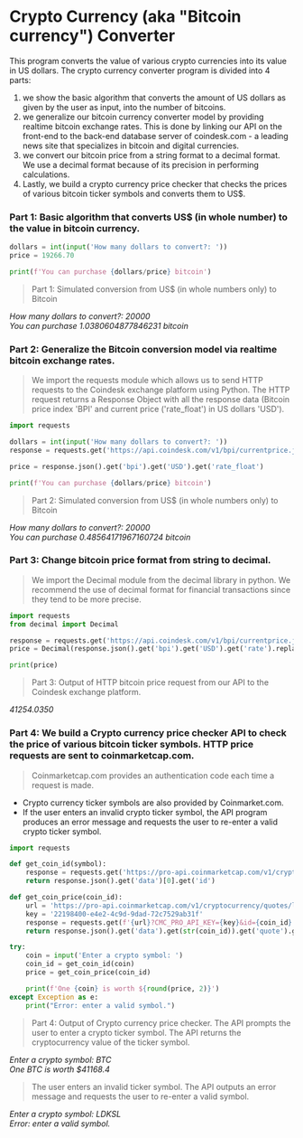 # Crypto Currency (aka "Bitcoin currency") Converter
This program converts the value of various crypto currencies into its value in US dollars. The crypto currency converter program is divided into 4 parts:  
1. we show the basic algorithm that converts the amount of US dollars as given by the user as input, into the number of bitcoins. 
1. we generalize our bitcoin currency converter model by providing realtime bitcoin exchange rates. This is done by linking our API on the front-end to the back-end database server of coindesk.com - a leading news site that specializes in bitcoin and digital currencies. 
1. we convert our bitcoin price from a string format to a decimal format. We use a decimal format because of its precision in performing calculations.
1. Lastly, we build a crypto currency price checker that checks the prices of various bitcoin ticker symbols and converts them to US$.

### Part 1: Basic algorithm that converts US$ (in whole number) to the value in bitcoin currency.

```python
dollars = int(input('How many dollars to convert?: '))
price = 19266.70

print(f'You can purchase {dollars/price} bitcoin')
```  

> Part 1: Simulated conversion from US$ (in whole numbers only) to Bitcoin

*How many dollars to convert?: 20000*  
*You can purchase 1.0380604877846231 bitcoin*

### Part 2: Generalize the Bitcoin conversion model via realtime bitcoin exchange rates.
>We import the requests module which allows us to send HTTP requests to the Coindesk exchange platform using Python. The HTTP request returns a Response Object with all the response data (Bitcoin price index 'BPI' and current price ('rate_float') in US dollars 'USD').

```python
import requests

dollars = int(input('How many dollars to convert?: '))
response = requests.get('https://api.coindesk.com/v1/bpi/currentprice.json')

price = response.json().get('bpi').get('USD').get('rate_float')

print(f'You can purchase {dollars/price} bitcoin')
```
> Part 2: Simulated conversion from US$ (in whole numbers only) to Bitcoin

*How many dollars to convert?: 20000*  
*You can purchase 0.48564171967160724 bitcoin*

### Part 3: Change bitcoin price format from string to decimal.
>We import the Decimal module from the decimal library in python. We recommend the use of decimal format for financial transactions since they tend to be more precise.

```python
import requests
from decimal import Decimal

response = requests.get('https://api.coindesk.com/v1/bpi/currentprice.json')
price = Decimal(response.json().get('bpi').get('USD').get('rate').replace(',', ''))

print(price)
```
> Part 3: Output of HTTP bitcoin price request from our API to the Coindesk exchange platform.

*41254.0350*

### Part 4: We build a Crypto currency price checker API to check the price of various bitcoin ticker symbols. HTTP price requests are sent to coinmarketcap.com. 

>Coinmarketcap.com provides an authentication code each time a request is made. 
- Crypto currency ticker symbols are also provided by Coinmarket.com. 
- If the user enters an invalid crypto ticker symbol, the API program produces an error message and requests the user to re-enter a valid crypto ticker symbol.

```python
import requests

def get_coin_id(symbol):
    response = requests.get('https://pro-api.coinmarketcap.com/v1/cryptocurrency/map?CMC_PRO_API_KEY=22198400-e4e2-4c9d-9dad-72c7529ab31f&symbol=' + symbol)
    return response.json().get('data')[0].get('id')

def get_coin_price(coin_id):
    url = 'https://pro-api.coinmarketcap.com/v1/cryptocurrency/quotes/latest'
    key = '22198400-e4e2-4c9d-9dad-72c7529ab31f'
    response = requests.get(f'{url}?CMC_PRO_API_KEY={key}&id={coin_id}')
    return response.json().get('data').get(str(coin_id)).get('quote').get('USD').get('price')

try:
    coin = input('Enter a crypto symbol: ')
    coin_id = get_coin_id(coin)
    price = get_coin_price(coin_id)

    print(f'One {coin} is worth ${round(price, 2)}')
except Exception as e:
    print("Error: enter a valid symbol.")
```
> Part 4: Output of Crypto currency price checker. The API prompts the user to enter a crypto ticker symbol. The API returns the cryptocurrency value of the ticker symbol.

*Enter a crypto symbol: BTC*  
*One BTC is worth $41168.4*

>The user enters an invalid ticker symbol. The API outputs an error message and requests the user to re-enter a valid symbol.

*Enter a crypto symbol: LDKSL*  
*Error: enter a valid symbol.*

